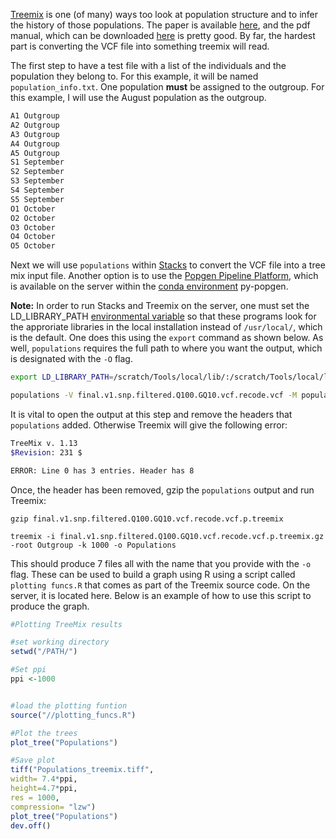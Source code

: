  [Treemix](https://bitbucket.org/nygcresearch/treemix/wiki/Home) is one (of many) ways too look at population structure and to infer the history of those populations. The paper is available [here](https://doi.org/10.1371/journal.pgen.1002967), and the pdf manual, which can be downloaded [here](https://bitbucket.org/nygcresearch/treemix/downloads/) is pretty good. By far, the hardest part is converting the VCF file into something treemix will read. 
 
 The first step to have a test file with a list of the individuals and the population they belong to. For this example, it will be named `population_info.txt`. One population **must** be assigned to the outgroup. For this example, I will use the August population as the outgroup.
 ```bash
 A1 Outgroup
 A2 Outgroup
 A3 Outgroup
 A4 Outgroup
 A5 Outgroup
 S1 September
 S2 September
 S3 September
 S4 September
 S5 September
 O1 October
 O2 October
 O3 October
 O4 October
 O5 October
 ```
 
 Next we will use `populations` within [Stacks](https://catchenlab.life.illinois.edu/stacks/comp/populations.php) to convert the VCF file into a tree mix input file. Another option is to use the [Popgen Pipeline Platform](https://ppp.readthedocs.io/en/latest/PPP_pages/intro.html), which is available on the server within the [conda environment](https://github.com/wjdavis90/Omics_lab_server/blob/main/tutorials/using_conda.md#conda-environments-available-on-the-server) py-popgen.
 
 **Note:** In order to run Stacks and Treemix on the server, one must set the LD_LIBRARY_PATH [environmental variable](https://linuxize.com/post/how-to-set-and-list-environment-variables-in-linux/) so that these programs look for the approriate libraries in the local installation instead of `/usr/local/`, which is the default. One does this using the `export` command as shown below. As well, `populations` requires the full path to where you want the output, which is designated with the `-O` flag.
 ```bash
 export LD_LIBRARY_PATH=/scratch/Tools/local/lib/:/scratch/Tools/local/lib64/

populations -V final.v1.snp.filtered.Q100.GQ10.vcf.recode.vcf -M population_info.txt -O /PATH/Treemix --treemix
```

It is vital to open the output at this step and remove the headers that `populations` added. Otherwise Treemix will give the following error:
```bash
TreeMix v. 1.13
$Revision: 231 $

ERROR: Line 0 has 3 entries. Header has 8
```

Once, the header has been removed, gzip the `populations` output and run Treemix:
```
gzip final.v1.snp.filtered.Q100.GQ10.vcf.recode.vcf.p.treemix

treemix -i final.v1.snp.filtered.Q100.GQ10.vcf.recode.vcf.p.treemix.gz -root Outgroup -k 1000 -o Populations
```

This should produce 7 files all with the name that you provide with the `-o` flag. These can be used to build a graph using R using a script called `plotting funcs.R` that comes as part of the Treemix source code. On the server, it is located here. Below is an example of how to use this script to produce the graph.
```R
#Plotting TreeMix results

#set working directory
setwd("/PATH/")

#Set ppi
ppi <-1000


#load the plotting funtion
source("//plotting_funcs.R")

#Plot the trees
plot_tree("Populations")

#Save plot
tiff("Populations_treemix.tiff",
width= 7.4*ppi,
height=4.7*ppi,
res = 1000,
compression= "lzw")
plot_tree("Populations")
dev.off()
```
